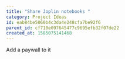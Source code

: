 ```yaml
---
title: "Share Joplin notebooks "
category: Project Ideas
id: eab84be5060b4c3da4e248cfa7be92f6
parent_id: cf710e097645477c9695efb32f07de22
created_at: 1585075141468
---
```


Add a paywall to it
                